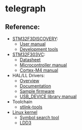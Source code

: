 # telegraph

Reference:
   -
   - [STM32F3DISCOVERY](https://www.st.com/en/evaluation-tools/stm32f3discovery.html):
       - [User manual](https://www.st.com/resource/en/user_manual/um1570-discovery-kit-with-stm32f303vc-mcu-stmicroelectronics.pdf)
       - [Development tools](https://www.st.com/resource/en/user_manual/um2052-getting-started-with-stm32-mcu-discovery-kits-software-development-tools-stmicroelectronics.pdf)
   - [STM32F303VC](https://www.st.com/en/microcontrollers-microprocessors/stm32f303vc.html):
       - [Datasheet](https://www.st.com/resource/en/datasheet/stm32f303vc.pdf)
       - [Microcontroller manual](https://www.st.com/resource/en/reference_manual/rm0316-stm32f303xbcde-stm32f303x68-stm32f328x8-stm32f358xc-stm32f398xe-advanced-armbased-mcus-stmicroelectronics.pdf)
       - [Cortex-M4 manual](https://www.st.com/resource/en/programming_manual/dm00046982-stm32-cortex-m4-mcus-and-mpus-programming-manual-stmicroelectronics.pdf)
   - HAL/LL Drivers:
      - [Overview](https://github.com/STMicroelectronics/STM32CubeF3/blob/master/Documentation/STM32CubeF3GettingStarted.pdf)
      - [Documentation](https://www.st.com/resource/en/user_manual/dm00122016-description-of-stm32f3-hal-and-low-layer-drivers-stmicroelectronics.pdf)
      - [Sample firmware](https://github.com/STMicroelectronics/STM32CubeF3/tree/master/Projects/STM32F3-Discovery)
      - [USB_DEVICE library manual](https://www.st.com/resource/en/user_manual/um1734-stm32cube-usb-device-library-stmicroelectronics.pdf)
   - Toolchain
       - [stlink-tools](https://github.com/stlink-org/stlink/tree/develop/doc)
   - [Linux kernel](https://www.kernel.org/doc/html/latest/)
       - [Symbol search tool](https://elixir.bootlin.com/linux/latest/source)
       - [LDD3](https://bootlin.com/doc/books/ldd3.pdf)
